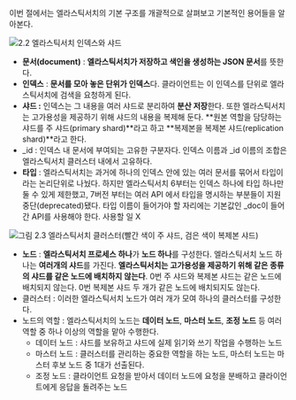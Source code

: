 이번 절에서는 엘라스틱서치의 기본 구조를 개괄적으로 살펴보고 기본적인 용어들을 알아본다.

![2.2 엘라스틱서치 인덱스와 샤드](https://github.com/tkdals2317/elastic-search-study/assets/49682056/f65458a3-e749-4a4d-986e-35ff456305a3)

- **문서(document)** : **엘라스틱서치가 저장하고 색인을 생성하는 JSON 문서**를 뜻한다.
- **인덱스** : **문서를 모아 놓은 단위가 인덱스**다. 클라이언트는 이 인덱스를 단위로 엘라스틱서치에 검색을 요청하게 된다.
- **샤드 :** 인덱스는 그 내용을 여러 샤드로 분리하여 **분산 저장**한다. 또한 엘라스틱서치는 고가용성을 제공하기 위해 샤드의 내용을 복제해 둔다. **원본 역할을 담당하는 샤드를 주 샤드(primary shard)**라고 하고 **복제본을 복제본 샤드(replication shard)**라고 한다.
- _id : 인덱스 내 문서에 부여되는 고유한 구분자다. 인덱스 이름과 _id 이름의 조합은 엘라스틱서치 클러스터 내에서 고유하다.
- **타입** : 엘라스틱서치는 과거에 하나의 인덱스 안에 있는 여러 문서를 묶어서 타입이라는 논리단위로 나눴다. 하지만 엘라스틱서치 6부터는 인덱스 하나에 타입 하나만 둘 수 있게 제한했고, 7버전 부터는 여러 API 에서 타입을 명시하는 부분들이 지원 중단(deprecated)됐다. 타입 이름이 들어가야 할 자리에는 기본값인 _doc이 들어간 API를 사용해야 한다. 사용할 일 X

![그림 2.3 엘라스틱서치 클러스터(빨간 색이 주 샤드, 검은 색이 복제본 샤드)](https://github.com/tkdals2317/elastic-search-study/assets/49682056/24e4e7ed-bf15-4ec9-835a-a97a1d4b4d6b)



- **노드** : **엘라스틱서치 프로세스 하나**가 **노드 하나**를 구성한다. 엘라스틱서치 노드 하나는 **여러개의 샤드**를 가진다. **엘라스틱서치는 고가용성을 제공하기 위해 같은 종류의 샤드를 같은 노드에 배치하지 않는다**. 0번 주 샤드와 복제본 샤드는 같은 노드에 배치되지 않는다. 0번 복제본 샤드 두 개가 같은 노드에 배치되지도 않는다.
- 클러스터 : 이러한 엘라스틱서치 노드가 여러 개가 모여 하나의 클러스터를 구성한다.
- 노드의 역할 : 엘라스틱서치의 노드는 **데이터 노드**, **마스터 노드**, **조정 노드** 등 여러 역할 중 하나 이상의 역할을 맡아 수행한다.
    - 데이터 노드 : 샤드를 보유하고 샤드에 실제 읽기와 쓰기 작업을 수행하는 노드
    - 마스터 노드 : 클러스터를 관리하는 중요한 역할을 하는 노드, 마스터 노드는 마스터 후보 노드 중 1대가 선출된다.
    - 조정 노드 : 클라이언트 요청을 받아서 데이터 노드에 요청을 분배하고 클라이언트에게 응답을 돌려주는 노드